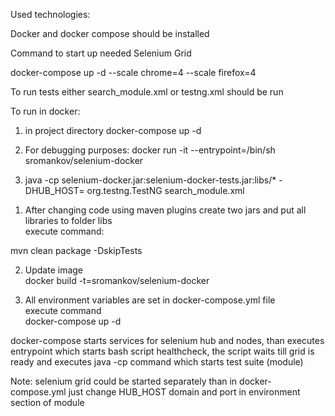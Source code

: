 Used technologies:  <br />

Docker and docker compose should be installed <br />

Command to start up needed Selenium Grid <br />

docker-compose up -d --scale chrome=4 --scale firefox=4 <br />

To run tests either search_module.xml or testng.xml should be run <br />

To run in docker: <br />

1) in project directory docker-compose up -d <br />
2)  For debugging purposes: docker run -it --entrypoint=/bin/sh sromankov/selenium-docker <br />

3) java -cp selenium-docker.jar:selenium-docker-tests.jar:libs/* -DHUB_HOST=<host> org.testng.TestNG
 search_module.xml <br />


1. After changing code using maven plugins create two jars and put all libraries to folder libs<br />
execute command:<br />

mvn clean package -DskipTests <br />

2. Update image <br />
docker build -t=sromankov/selenium-docker <br />

3. All environment variables are set in docker-compose.yml file <br />
execute command <br />
docker-compose up -d<br />

docker-compose starts services for selenium hub and nodes, than executes entrypoint which starts bash script
healthcheck, the script waits till grid is ready and executes java -cp command which starts test suite (module)

Note: selenium grid  could be started separately than in docker-compose.yml just change HUB_HOST domain and port
in environment section of module
